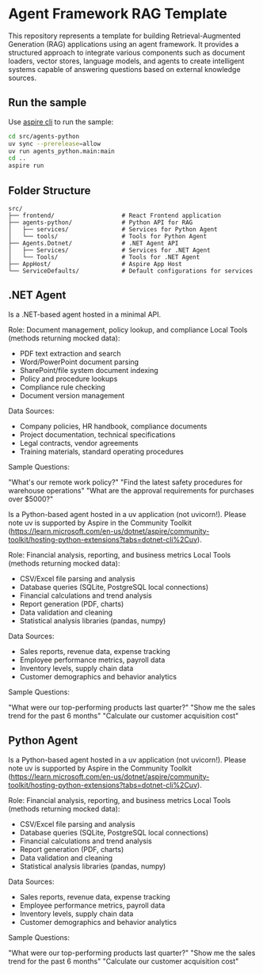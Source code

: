 # Agent Framework RAG Template

This repository represents a template for building Retrieval-Augmented Generation (RAG) applications using an agent framework. It provides a structured approach to integrate various components such as document loaders, vector stores, language models, and agents to create intelligent systems capable of answering questions based on external knowledge sources.

## Run the sample

Use [aspire cli](https://learn.microsoft.com/en-us/dotnet/aspire/cli/install) to run the sample:

```bash
cd src/agents-python
uv sync --prerelease=allow
uv run agents_python.main:main
cd ..
aspire run
```

## Folder Structure

```
src/
├── frontend/                   # React Frontend application
├── agents-python/              # Python API for RAG
│   ├── services/               # Services for Python Agent
│   └── tools/                  # Tools for Python Agent
├── Agents.Dotnet/              # .NET Agent API
│   ├── Services/               # Services for .NET Agent
│   └── Tools/                  # Tools for .NET Agent
├── AppHost/                    # Aspire App Host
└── ServiceDefaults/            # Default configurations for services
```

## .NET Agent

Is a .NET-based agent hosted in a minimal API.

Role: Document management, policy lookup, and compliance Local Tools (methods returning mocked data):

- PDF text extraction and search
- Word/PowerPoint document parsing
- SharePoint/file system document indexing
- Policy and procedure lookups
- Compliance rule checking
- Document version management

Data Sources:

- Company policies, HR handbook, compliance documents
- Project documentation, technical specifications
- Legal contracts, vendor agreements
- Training materials, standard operating procedures

Sample Questions:

"What's our remote work policy?"
"Find the latest safety procedures for warehouse operations"
"What are the approval requirements for purchases over $5000?"

Is a Python-based agent hosted in a uv application (not uvicorn!). Please note uv is supported by Aspire in the Community Toolkit (https://learn.microsoft.com/en-us/dotnet/aspire/community-toolkit/hosting-python-extensions?tabs=dotnet-cli%2Cuv).

Role: Financial analysis, reporting, and business metrics Local Tools (methods returning mocked data):

- CSV/Excel file parsing and analysis
- Database queries (SQLite, PostgreSQL local connections)
- Financial calculations and trend analysis
- Report generation (PDF, charts)
- Data validation and cleaning
- Statistical analysis libraries (pandas, numpy)

Data Sources:

- Sales reports, revenue data, expense tracking
- Employee performance metrics, payroll data
- Inventory levels, supply chain data
- Customer demographics and behavior analytics

Sample Questions:

"What were our top-performing products last quarter?"
"Show me the sales trend for the past 6 months"
"Calculate our customer acquisition cost"

## Python Agent

Is a Python-based agent hosted in a uv application (not uvicorn!). Please note uv is supported by Aspire in the Community Toolkit (https://learn.microsoft.com/en-us/dotnet/aspire/community-toolkit/hosting-python-extensions?tabs=dotnet-cli%2Cuv).

Role: Financial analysis, reporting, and business metrics Local Tools (methods returning mocked data):

- CSV/Excel file parsing and analysis
- Database queries (SQLite, PostgreSQL local connections)
- Financial calculations and trend analysis
- Report generation (PDF, charts)
- Data validation and cleaning
- Statistical analysis libraries (pandas, numpy)

Data Sources:

- Sales reports, revenue data, expense tracking
- Employee performance metrics, payroll data
- Inventory levels, supply chain data
- Customer demographics and behavior analytics

Sample Questions:

"What were our top-performing products last quarter?"
"Show me the sales trend for the past 6 months"
"Calculate our customer acquisition cost"